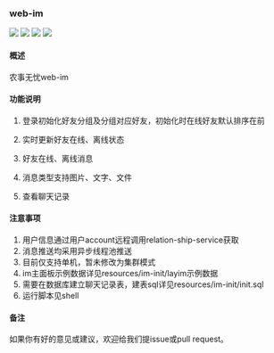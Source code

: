 ### web-im
![](https://img.shields.io/badge/language-java-orange.svg) ![](https://img.shields.io/badge/qq-923260818-brightgreen.svg) ![](https://img.shields.io/badge/build-%20passing-brightgreen.svg) ![](https://img.shields.io/badge/created-Jan-brightgreen.svg)

#### 概述
农事无忧web-im

#### 功能说明

1. 登录初始化好友分组及分组对应好友，初始化时在线好友默认排序在前

2. 实时更新好友在线、离线状态

3. 好友在线、离线消息

4. 消息类型支持图片、文字、文件

5. 查看聊天记录

#### 注意事项

1. 用户信息通过用户account远程调用relation-ship-service获取
2. 消息推送均采用异步线程池推送
3. 目前仅支持单机，暂未修改为集群模式
4. im主面板示例数据详见resources/im-init/layim示例数据
5. 需要在数据库建立聊天记录表，建表sql详见resources/im-init/init.sql
6. 运行脚本见shell

#### 备注

如果你有好的意见或建议，欢迎给我们提issue或pull request。